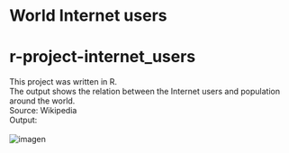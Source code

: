 # World Internet users

# r-project-internet_users

This project was written in R. <br>
The output shows the relation between the Internet users and population around the world. <br>
Source: Wikipedia <br>
Output: <br> <br>
![imagen](https://user-images.githubusercontent.com/54758161/140972720-c4d3ff1f-f0f2-4d83-a459-3569cb0b3aaf.png)
